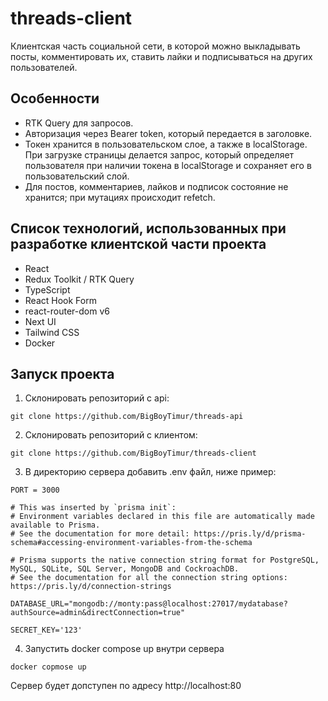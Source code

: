 # threads-client
Клиентская часть социальной сети, в которой можно выкладывать посты, комментировать их, ставить лайки и подписываться на других пользователей.

## Особенности
- RTK Query для запросов.
- Авторизация через Bearer token, который передается в заголовке.
- Токен хранится в пользовательском слое, а также в localStorage. При загрузке страницы делается запрос, который определяет пользователя при наличии токена в localStorage и сохраняет его в пользовательский слой.
- Для постов, комментариев, лайков и подписок состояние не хранится; при мутациях происходит refetch.

## Список технологий, использованных при разработке клиентской части проекта
- React
- Redux Toolkit / RTK Query
- TypeScript
- React Hook Form
- react-router-dom v6
- Next UI
- Tailwind CSS
- Docker

## Запуск проекта
1. Склонировать репозиторий с api:
```
git clone https://github.com/BigBoyTimur/threads-api
```
2. Склонировать репозиторий с клиентом:
```
git clone https://github.com/BigBoyTimur/threads-client
```
3. В директорию сервера добавить .env файл, ниже пример:
```
PORT = 3000

# This was inserted by `prisma init`:
# Environment variables declared in this file are automatically made available to Prisma.
# See the documentation for more detail: https://pris.ly/d/prisma-schema#accessing-environment-variables-from-the-schema

# Prisma supports the native connection string format for PostgreSQL, MySQL, SQLite, SQL Server, MongoDB and CockroachDB.
# See the documentation for all the connection string options: https://pris.ly/d/connection-strings

DATABASE_URL="mongodb://monty:pass@localhost:27017/mydatabase?authSource=admin&directConnection=true"

SECRET_KEY='123'
```
4. Запустить docker compose up внутри сервера
```
docker copmose up
```
Сервер будет допступен по адресу http://localhost:80
